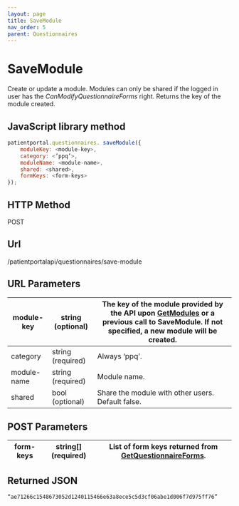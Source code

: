 ```yaml
---
layout: page
title: SaveModule
nav_order: 5
parent: Questionnaires
---
```


# SaveModule

Create or update a module. Modules can only be shared if the logged in user has the _CanModifyQuestionnaireForms_ right. Returns the key of the module created.

## JavaScript library method

```javascript
patientportal.questionnaires. saveModule({
    moduleKey: <module-key>,
    category: <’ppq’>,
    moduleName: <module-name>,
    shared: <shared>,
    formKeys: <form-keys>
});
```

## HTTP Method

POST

## ****Url****

/patientportalapi/questionnaires/save-module

## URL Parameters

| module-key | string (optional) | The key of the module provided by the API upon [GetModules](#_GetModules) or a previous call to SaveModule. If not specified, a new module will be created. |
| --- | --- | --- |
| category | string (required) | Always ‘ppq’. |
| module-name | string (required) | Module name. |
| shared | bool (optional) | Share the module with other users. Default false. |

## POST Parameters

| form-keys | string\[\] (required) | List of form keys returned from [GetQuestionnaireForms](#_GetQuestionnaireForms). |
| --- | --- | --- |

## Returned JSON

```
“ae71266c1548673052d1240115466e63a8ece5c5d3cf06abe1d006f7d975ff76”
```

